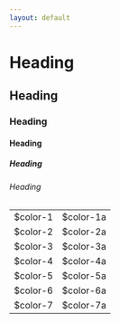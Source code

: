 ```yaml
---
layout: default
---
```


# Heading
## Heading
### Heading
#### Heading
##### Heading
###### Heading

<table>
  <tr>
    <td class="color-1">$color-1</td>
    <td class="color-1a">$color-1a</td>
  </tr>
  <tr>
    <td class="color-2">$color-2</td>
    <td class="color-2a">$color-2a</td>
  </tr>
  <tr>
    <td class="color-3">$color-3</td>
    <td class="color-3a">$color-3a</td>
  </tr>
  <tr>
    <td class="color-4">$color-4</td>
    <td class="color-4a">$color-4a</td>
  </tr>
  <tr>
    <td class="color-5">$color-5</td>
    <td class="color-5a">$color-5a</td>
  </tr>
  <tr>
    <td class="color-6">$color-6</td>
    <td class="color-6a">$color-6a</td>
  </tr>
  <tr>
    <td class="color-7">$color-7</td>
    <td class="color-7a">$color-7a</td>
  </tr>
</table>
